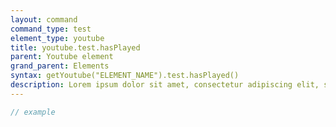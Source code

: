 ```yaml
---
layout: command
command_type: test
element_type: youtube
title: youtube.test.hasPlayed
parent: Youtube element
grand_parent: Elements
syntax: getYoutube("ELEMENT_NAME").test.hasPlayed()
description: Lorem ipsum dolor sit amet, consectetur adipiscing elit, sed do eiusmod tempor incididunt ut labore et dolore magna aliqua. Ut enim ad minim veniam, quis nostrud exercitation ullamco laboris nisi ut aliquip ex ea commodo consequat.
---
```


```javascript
// example
```